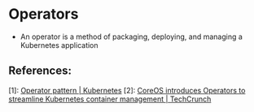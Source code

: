 # Operators

- An operator is a method of packaging, deploying, and managing a Kubernetes application

## References:

[1]: [Operator pattern | Kubernetes](https://kubernetes.io/docs/concepts/extend-kubernetes/operator/)
[2]: [CoreOS introduces Operators to streamline Kubernetes container management | TechCrunch](https://techcrunch.com/2016/11/03/coreos-introduces-operators-to-streamline-kubernetes-container-management/)